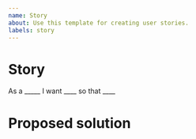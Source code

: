 ```yaml
---
name: Story
about: Use this template for creating user stories.
labels: story
---
```

# Story

As a _____<!-- "role" - Who is this feature for? --> I want ____<!-- "action or feature" - What does the user want to be able to do? --> so that ____<!-- "value or goal" - Why does the user want this feature? -->

<!--
Ideally a story meets these criteria:

Independent - Story is sufficiently self-contained that it can be prioritized by something other than technical dependency.
Negotiable - There is room for collaboration around what the feature is and how it works.
Valuable - The story adds some increment of visible value for users.
Estimable - The team can estimate how big the story is compared to other stories in the backlog.
Small - Can the story be completed in a single sprint? If not, can it be split into additional stories?
Testable - There is a way to know when we are done with the story.

It's okay if the story doesn't perfectly reflect all of these qualities right away. Sometimes just getting the story down is enough to get started. The story may need to be changed as additional information comes to light.
-->

# Proposed solution

<!-- Describe your best idea about how this problem might be solved. -->
